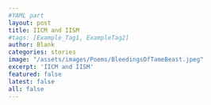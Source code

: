 ```yaml
---
#YAML part
layout: post
title: IICM and IISM
#tags: [Example_Tag1, ExampleTag2]
author: Blank
categories: stories
image: "/assets/images/Poems/BleedingsOfTameBeast.jpeg"
excerpt: 'IICM and IISM'
featured: false
latest: false
all: false
---
```


